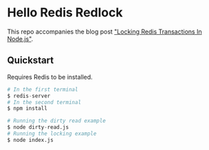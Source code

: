 # Hello Redis Redlock

This repo accompanies the blog post ["Locking Redis Transactions In Node.js"](https://blog.dennisokeeffe.com/blog/2021-10-04-locking-redis-transactions-in-nodejs).

## Quickstart

Requires Redis to be installed.

```s
# In the first terminal
$ redis-server
# In the second terminal
$ npm install

# Running the dirty read example
$ node dirty-read.js
# Running the locking example
$ node index.js
```
